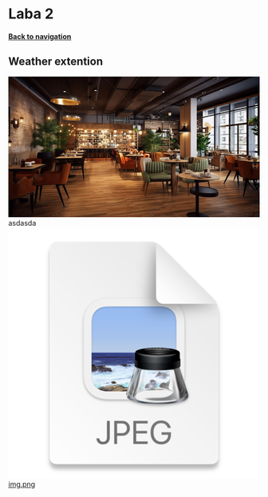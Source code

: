 # Laba 2
#### [Back to navigation](https://github.com/SirEnotik/Js-Labs)
## Weather extention

![Image](./images_doc/img1.jpeg)
asdasda
![img.png](images_doc/img.png)
[img.png](https://google.com)